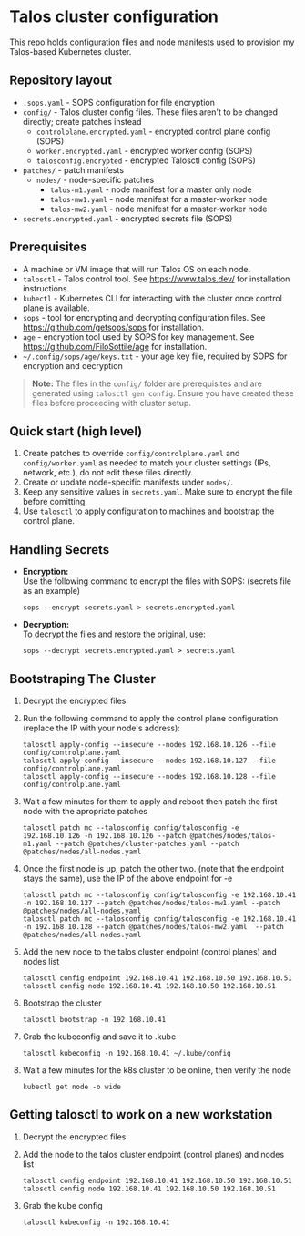 # Talos cluster configuration

This repo holds configuration files and node manifests used to provision my Talos-based Kubernetes cluster.

## Repository layout
 
- `.sops.yaml` - SOPS configuration for file encryption
- `config/` - Talos cluster config files. These files aren't to be changed directly; create patches instead
    - `controlplane.encrypted.yaml` - encrypted control plane config (SOPS)
    - `worker.encrypted.yaml` - encrypted worker config (SOPS)
    - `talosconfig.encrypted` - encrypted Talosctl config (SOPS)
- `patches/` - patch manifests
    - `nodes/` - node-specific patches
        - `talos-m1.yaml` - node manifest for a master only node
        - `talos-mw1.yaml` - node manifest for a master-worker node
        - `talos-mw2.yaml` - node manifest for a master-worker node
- `secrets.encrypted.yaml` - encrypted secrets file (SOPS)

## Prerequisites

- A machine or VM image that will run Talos OS on each node.
- `talosctl` - Talos control tool. See https://www.talos.dev/ for installation instructions.
- `kubectl` - Kubernetes CLI for interacting with the cluster once control plane is available.
- `sops` - tool for encrypting and decrypting configuration files. See https://github.com/getsops/sops for installation.
- `age` - encryption tool used by SOPS for key management. See https://github.com/FiloSottile/age for installation.
- `~/.config/sops/age/keys.txt` - your age key file, required by SOPS for encryption and decryption
> **Note:** The files in the `config/` folder are prerequisites and are generated using `talosctl gen config`. Ensure you have created these files before proceeding with cluster setup.

## Quick start (high level)

1. Create patches to override `config/controlplane.yaml` and `config/worker.yaml` as needed to match your cluster settings (IPs, network, etc.), do not edit these files directly.
2. Create or update node-specific manifests under `nodes/`.
3. Keep any sensitive values in `secrets.yaml`. Make sure to encrypt the file before comitting
4. Use `talosctl` to apply configuration to machines and bootstrap the control plane.

## Handling Secrets

- **Encryption:**  
    Use the following command to encrypt the files with SOPS: (secrets file as an example)
    ```
    sops --encrypt secrets.yaml > secrets.encrypted.yaml
    ```

- **Decryption:**  
    To decrypt the files and restore the original, use:
    ```
    sops --decrypt secrets.encrypted.yaml > secrets.yaml
    ```

## Bootstraping The Cluster

1. Decrypt the encrypted files
2. Run the following command to apply the control plane configuration (replace the IP with your node's address):

    ```
    talosctl apply-config --insecure --nodes 192.168.10.126 --file config/controlplane.yaml
    talosctl apply-config --insecure --nodes 192.168.10.127 --file config/controlplane.yaml
    talosctl apply-config --insecure --nodes 192.168.10.128 --file config/controlplane.yaml
    ```
3. Wait a few minutes for them to apply and reboot then patch the first node with the apropriate patches

    ```
    talosctl patch mc --talosconfig config/talosconfig -e 192.168.10.126 -n 192.168.10.126 --patch @patches/nodes/talos-m1.yaml --patch @patches/cluster-patches.yaml --patch @patches/nodes/all-nodes.yaml 
    ```

4. Once the first node is up, patch the other two. (note that the endpoint stays the same), use the IP of the above endpoint for -e
    ```
    talosctl patch mc --talosconfig config/talosconfig -e 192.168.10.41 -n 192.168.10.127 --patch @patches/nodes/talos-mw1.yaml --patch @patches/nodes/all-nodes.yaml 
    talosctl patch mc --talosconfig config/talosconfig -e 192.168.10.41 -n 192.168.10.128 --patch @patches/nodes/talos-mw2.yaml  --patch @patches/nodes/all-nodes.yaml 
    ```
5. Add the new node to the talos cluster endpoint (control planes) and nodes list

    ```
    talosctl config endpoint 192.168.10.41 192.168.10.50 192.168.10.51
    talosctl config node 192.168.10.41 192.168.10.50 192.168.10.51
    ```
6. Bootstrap the cluster

    ```
    talosctl bootstrap -n 192.168.10.41
    ```
7. Grab the kubeconfig and save it to .kube
    ```
    talosctl kubeconfig -n 192.168.10.41 ~/.kube/config
    ```
8. Wait a few minutes for the k8s cluster to be online, then verify the node
    ```
    kubectl get node -o wide
    ```

## Getting talosctl to work on a new workstation

1. Decrypt the encrypted files
2. Add the node to the talos cluster endpoint (control planes) and nodes list

    ```
    talosctl config endpoint 192.168.10.41 192.168.10.50 192.168.10.51
    talosctl config node 192.168.10.41 192.168.10.50 192.168.10.51
    ```
3. Grab the kube config
    ```
    talosctl kubeconfig -n 192.168.10.41
    ```